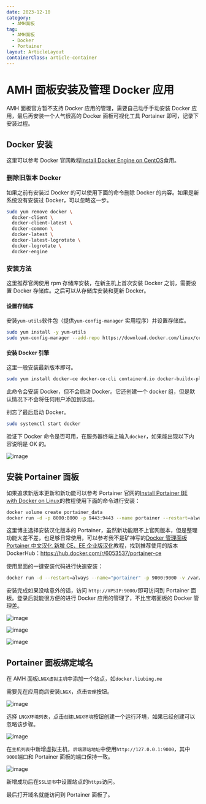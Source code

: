 ```yaml
---
date: 2023-12-10
category:
  - AMH面板
tag:
  - AMH面板
  - Docker
  - Portainer
layout: ArticleLayout
containerClass: article-container
---
```


# AMH 面板安装及管理 Docker 应用

AMH 面板官方暂不支持 Docker 应用的管理，需要自己动手手动安装 Docker 应用，最后再安装一个人气很高的 Docker 面板可视化工具 Portainer 即可，记录下安装过程。

<!-- more -->

## Docker 安装

这里可以参考 Docker 官网教程[Install Docker Engine on CentOS](https://docs.docker.com/engine/install/centos/)食用。

### 删除旧版本 Docker

如果之前有安装过 Docker 的可以使用下面的命令删除 Docker 的内容。如果是新系统没有安装过 Docker，可以忽略这一步。

```sh
sudo yum remove docker \
  docker-client \
  docker-client-latest \
  docker-common \
  docker-latest \
  docker-latest-logrotate \
  docker-logrotate \
  docker-engine
```

### 安装方法

这里推荐官网使用 rpm 存储库安装，在新主机上首次安装 Docker 之前，需要设置 Docker 存储库。之后可以从存储库安装和更新 Docker。

#### 设置存储库

安装`yum-utils`软件包（提供`yum-config-manager` 实用程序）并设置存储库。

```sh
sudo yum install -y yum-utils
sudo yum-config-manager --add-repo https://download.docker.com/linux/centos/docker-ce.repo
```

#### 安装 Docker 引擎

这里一般安装最新版本即可。

```sh
sudo yum install docker-ce docker-ce-cli containerd.io docker-buildx-plugin docker-compose-plugin
```

此命令会安装 Docker，但不会启动 Docker。它还创建一个 docker 组，但是默认情况下不会将任何用户添加到该组。

别忘了最后启动 Docker。

```sh
sudo systemctl start docker
```

验证下 Docker 命令是否可用，在服务器终端上输入`docker`，如果能出现以下内容说明是 OK 的。

![image](https://image.liubing.me/i/2023/12/10/65752f4c77811.png)

## 安装 Portainer 面板

如果追求新版本更新和新功能可以参考 Portainer 官网的[Install Portainer BE with Docker on Linux](https://docs.portainer.io/start/install/server/docker/linux)的教程使用下面的命令进行安装：

```sh
docker volume create portainer_data
docker run -d -p 8000:8000 -p 9443:9443 --name portainer --restart=always -v /var/run/docker.sock:/var/run/docker.sock -v portainer_data:/data portainer/portainer-ee:latest
```

这里博主选择安装汉化版本的 Portainer，虽然新功能跟不上官网版本，但是整理功能大差不差，也足够日常使用，可以参考我不是矿神写的[Docker 管理面板 Portainer 中文汉化 新增 CE、EE 企业版汉化](https://imnks.com/3406.html)教程，找到推荐使用的版本 DockerHub：<https://hub.docker.com/r/6053537/portainer-ce>

使用里面的一键安装代码进行快速安装：

```sh
docker run -d --restart=always --name="portainer" -p 9000:9000 -v /var/run/docker.sock:/var/run/docker.sock 6053537/portainer-ce
```

安装完成如果没啥意外的话，访问 `http://VPSIP:9000/`即可访问到 Portainer 面板。登录后就能很方便的进行 Docker 应用的管理了，不比宝塔面板的 Docker 管理差。

![image](https://image.liubing.me/i/2023/12/10/6575328289065.png)

![image](https://image.liubing.me/i/2023/12/10/657532c38d0f8.png)

![image](https://image.liubing.me/i/2023/12/10/6575330b43750.png)

## Portainer 面板绑定域名

在 AMH 面板`LNGX虚拟主机`中添加一个站点，如`docker.liubing.me`

需要先在应用商店安装`LNGX`，点击`管理`按钮。

![image](https://image.liubing.me/i/2023/12/10/6575347866a9d.png)

选择 `LNGX环境列表`，点击`创建LNGX环境`按钮创建一个运行环境，如果已经创建可以忽略该步骤。

![image](https://image.liubing.me/i/2023/12/10/657534ae10cb9.png)

在`主机列表`中新增虚拟主机，`后端源站地址`中使用`http://127.0.0.1:9000`，其中`9000`端口和 Portainer 面板的端口保持一致。

![image](https://image.liubing.me/i/2023/12/10/65753576a0e17.png)

新增成功后在`SSL证书`中设置站点的`https`访问。

最后打开域名就能访问到 Portainer 面板了。
